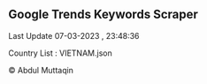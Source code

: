 

## Google Trends Keywords Scraper 
 
Last Update 07-03-2023 , 23:48:36

Country List :
VIETNAM.json



© Abdul Muttaqin 
